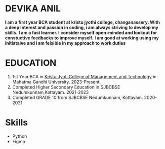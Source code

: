 # DEVIKA ANIL
**I am a first year BCA student at kristu jyothi college, changanassery. With a deep interest and passion in coding, i am always striving to develop my skills.**
**I am a fast learner. I consider myself open-minded and lookout for constuctive feedbacks to improve myself.**
**I am good at working using my initiataive and i am felxible in my approach to work duties**
# EDUCATION
1. 1st Year BCA in [Kristu Jyoti College of Management and Technology](https://kjcmt.ac.in/) in Mahatma Gandhi University. 2023-Present.
2. Completed Higher Secondary Education in SJBCBSE Nedumkunnam,Kottayam. 2021-2023
3. Completed GRADE 10 from SJBCBSE Nedumkunnam, Kottayam. 2020-2021
# Skills 
- Python
- Figma
